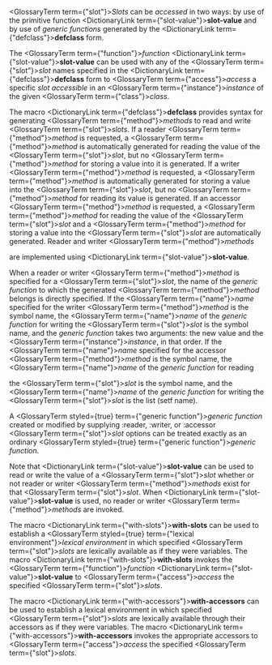  



<GlossaryTerm  term={"slot"}><i>Slots</i></GlossaryTerm> can be *accessed* in two ways: by use of the primitive function <DictionaryLink  term={"slot-value"}><b>slot-value</b></DictionaryLink> and by use of *generic functions* generated by the <DictionaryLink  term={"defclass"}><b>defclass</b></DictionaryLink> form. 



The <GlossaryTerm  term={"function"}><i>function</i></GlossaryTerm> <DictionaryLink  term={"slot-value"}><b>slot-value</b></DictionaryLink> can be used with any of the <GlossaryTerm  term={"slot"}><i>slot</i></GlossaryTerm> names specified in the <DictionaryLink  term={"defclass"}><b>defclass</b></DictionaryLink> form to <GlossaryTerm  term={"access"}><i>access</i></GlossaryTerm> a specific *slot accessible* in an <GlossaryTerm  term={"instance"}><i>instance</i></GlossaryTerm> of the given <GlossaryTerm  term={"class"}><i>class</i></GlossaryTerm>. 







 



 



The macro <DictionaryLink  term={"defclass"}><b>defclass</b></DictionaryLink> provides syntax for generating <GlossaryTerm  term={"method"}><i>methods</i></GlossaryTerm> to read and write <GlossaryTerm  term={"slot"}><i>slots</i></GlossaryTerm>. If a reader <GlossaryTerm  term={"method"}><i>method</i></GlossaryTerm> is requested, a <GlossaryTerm  term={"method"}><i>method</i></GlossaryTerm> is automatically generated for reading the value of the <GlossaryTerm  term={"slot"}><i>slot</i></GlossaryTerm>, but no <GlossaryTerm  term={"method"}><i>method</i></GlossaryTerm> for storing a value into it is generated. If a writer <GlossaryTerm  term={"method"}><i>method</i></GlossaryTerm> is requested, a <GlossaryTerm  term={"method"}><i>method</i></GlossaryTerm> is automatically generated for storing a value into the <GlossaryTerm  term={"slot"}><i>slot</i></GlossaryTerm>, but no <GlossaryTerm  term={"method"}><i>method</i></GlossaryTerm> for reading its value is generated. If an accessor <GlossaryTerm  term={"method"}><i>method</i></GlossaryTerm> is requested, a <GlossaryTerm  term={"method"}><i>method</i></GlossaryTerm> for reading the value of the <GlossaryTerm  term={"slot"}><i>slot</i></GlossaryTerm> and a <GlossaryTerm  term={"method"}><i>method</i></GlossaryTerm> for storing a value into the <GlossaryTerm  term={"slot"}><i>slot</i></GlossaryTerm> are automatically generated. Reader and writer <GlossaryTerm  term={"method"}><i>methods</i></GlossaryTerm> 



are implemented using <DictionaryLink  term={"slot-value"}><b>slot-value</b></DictionaryLink>. 



When a reader or writer <GlossaryTerm  term={"method"}><i>method</i></GlossaryTerm> is specified for a <GlossaryTerm  term={"slot"}><i>slot</i></GlossaryTerm>, the name of the *generic function* to which the generated <GlossaryTerm  term={"method"}><i>method</i></GlossaryTerm> belongs is directly specified. If the <GlossaryTerm  term={"name"}><i>name</i></GlossaryTerm> specified for the writer <GlossaryTerm  term={"method"}><i>method</i></GlossaryTerm> is the symbol name, the <GlossaryTerm  term={"name"}><i>name</i></GlossaryTerm> of the *generic function* for writing the <GlossaryTerm  term={"slot"}><i>slot</i></GlossaryTerm> is the symbol name, and the *generic function* takes two arguments: the new value and the <GlossaryTerm  term={"instance"}><i>instance</i></GlossaryTerm>, in that order. If the <GlossaryTerm  term={"name"}><i>name</i></GlossaryTerm> specified for the accessor <GlossaryTerm  term={"method"}><i>method</i></GlossaryTerm> is the symbol name, the <GlossaryTerm  term={"name"}><i>name</i></GlossaryTerm> of the *generic function* for reading 



the <GlossaryTerm  term={"slot"}><i>slot</i></GlossaryTerm> is the symbol name, and the <GlossaryTerm  term={"name"}><i>name</i></GlossaryTerm> of the *generic function* for writing the <GlossaryTerm  term={"slot"}><i>slot</i></GlossaryTerm> is the list (setf name). 



A <GlossaryTerm styled={true} term={"generic function"}><i>generic function</i></GlossaryTerm> created or modified by supplying :reader, :writer, or :accessor <GlossaryTerm  term={"slot"}><i>slot</i></GlossaryTerm> options can be treated exactly as an ordinary <GlossaryTerm styled={true} term={"generic function"}><i>generic function</i></GlossaryTerm>. 



Note that <DictionaryLink  term={"slot-value"}><b>slot-value</b></DictionaryLink> can be used to read or write the value of a <GlossaryTerm  term={"slot"}><i>slot</i></GlossaryTerm> whether or not reader or writer <GlossaryTerm  term={"method"}><i>methods</i></GlossaryTerm> exist for that <GlossaryTerm  term={"slot"}><i>slot</i></GlossaryTerm>. When <DictionaryLink  term={"slot-value"}><b>slot-value</b></DictionaryLink> is used, no reader or writer <GlossaryTerm  term={"method"}><i>methods</i></GlossaryTerm> are invoked. 



The macro <DictionaryLink  term={"with-slots"}><b>with-slots</b></DictionaryLink> can be used to establish a <GlossaryTerm styled={true} term={"lexical environment"}><i>lexical environment</i></GlossaryTerm> in which specified <GlossaryTerm  term={"slot"}><i>slots</i></GlossaryTerm> are lexically available as if they were variables. The macro <DictionaryLink  term={"with-slots"}><b>with-slots</b></DictionaryLink> invokes the <GlossaryTerm  term={"function"}><i>function</i></GlossaryTerm> <DictionaryLink  term={"slot-value"}><b>slot-value</b></DictionaryLink> to <GlossaryTerm  term={"access"}><i>access</i></GlossaryTerm> the specified <GlossaryTerm  term={"slot"}><i>slots</i></GlossaryTerm>. 



The macro <DictionaryLink  term={"with-accessors"}><b>with-accessors</b></DictionaryLink> can be used to establish a lexical environment in which specified <GlossaryTerm  term={"slot"}><i>slots</i></GlossaryTerm> are lexically available through their accessors as if they were variables. The macro <DictionaryLink  term={"with-accessors"}><b>with-accessors</b></DictionaryLink> invokes the appropriate accessors to <GlossaryTerm  term={"access"}><i>access</i></GlossaryTerm> the specified <GlossaryTerm  term={"slot"}><i>slots</i></GlossaryTerm>. 




